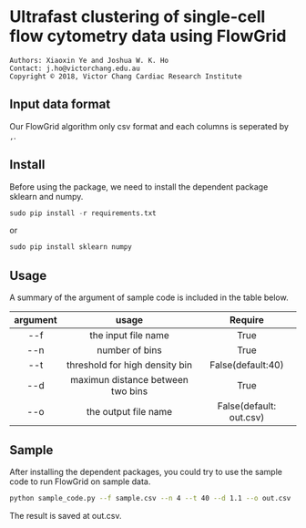 # Ultrafast clustering of single-cell flow cytometry data using FlowGrid
    Authors: Xiaoxin Ye and Joshua W. K. Ho
    Contact: j.ho@victorchang.edu.au
    Copyright © 2018, Victor Chang Cardiac Research Institute
## Input data format
Our FlowGrid algorithm only csv format and each columns is seperated by `,`.

## Install
Before using the package, we need to install the dependent package sklearn and numpy.
``` python
sudo pip install -r requirements.txt
```
or
``` python
sudo pip install sklearn numpy
```
## Usage
A summary of the argument of sample code is included in the table below.
 

|argument | usage| Require |
| :----: | :----: | :----: |
|--f | the input file name| True|
|--n | number of bins | True |
|--t | threshold for high density bin| False(default:40) |
|--d | maximun distance between two bins| True |
|--o | the output file name| False(default: out.csv) |

## Sample
After installing the dependent packages, you could try to use the sample code to run FlowGrid on sample data.
``` bash
python sample_code.py --f sample.csv --n 4 --t 40 --d 1.1 --o out.csv
```
The result is saved at out.csv.